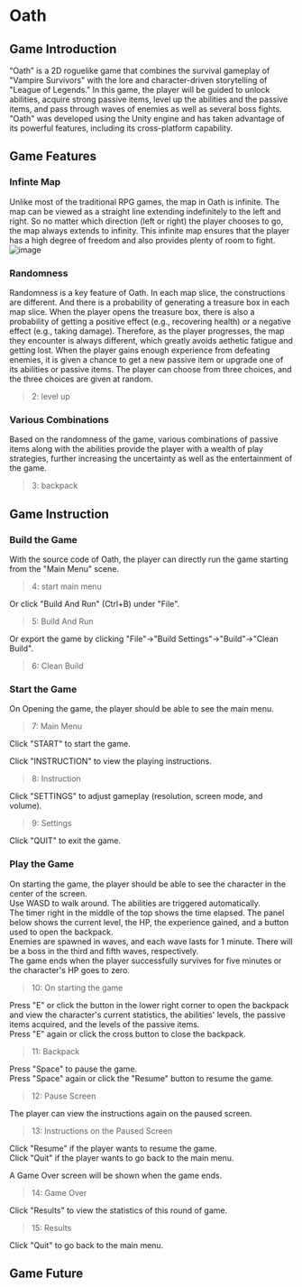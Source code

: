 # Oath

## Game Introduction
“Oath” is a 2D roguelike game that combines the survival gameplay of "Vampire Survivors" with the lore and character-driven storytelling of "League of Legends." In this game, the player will be guided to unlock abilities, acquire strong passive items, level up the abilities and the passive items, and pass through waves of enemies as well as several boss fights. "Oath" was developed using the Unity engine and has taken advantage of its powerful features, including its cross-platform capability.


## Game Features

### Infinte Map
Unlike most of the traditional RPG games, the map in Oath is infinite. The map can be viewed as a straight line extending indefinitely to the left and right. So no matter which direction (left or right) the player chooses to go, the map always extends to infinity. This infinite map ensures that the player has a high degree of freedom and also provides plenty of room to fight.
![image](https://github.com/xsy27/Oath/assets/99967861/d18bc05b-ad38-4e23-883b-e739b3e3fe1d)


### Randomness
Randomness is a key feature of Oath. In each map slice, the constructions are different. And there is a probability of generating a treasure box in each map slice. When the player opens the treasure box, there is also a probability of getting a positive effect (e.g., recovering health) or a negative effect (e.g., taking damage). Therefore, as the player progresses, the map they encounter is always different, which greatly avoids aethetic fatigue and getting lost. When the player gains enough experience from defeating enemies, it is given a chance to get a new passive item or upgrade one of its abilities or passive items. The player can choose from three choices, and the three choices are given at random.
> 2: level up

### Various Combinations
Based on the randomness of the game, various combinations of passive items along with the abilities provide the player with a wealth of play strategies, further increasing the uncertainty as well as the entertainment of the game.
> 3: backpack


## Game Instruction

### Build the Game
With the source code of Oath, the player can directly run the game starting from the "Main Menu" scene.
> 4: start main menu

Or click "Build And Run" (Ctrl+B) under "File".
> 5: Build And Run

Or export the game by clicking "File"->"Build Settings"->"Build"->"Clean Build".
> 6: Clean Build

### Start the Game
On Opening the game, the player should be able to see the main menu.
> 7: Main Menu

Click "START" to start the game.

Click "INSTRUCTION" to view the playing instructions.
> 8: Instruction

Click "SETTINGS" to adjust gameplay (resolution, screen mode, and volume).
> 9: Settings

Click "QUIT" to exit the game.

### Play the Game
On starting the game, the player should be able to see the character in the center of the screen. <br>
Use WASD to walk around. The abilities are triggered automatically. <br>
The timer right in the middle of the top shows the time elapsed. The panel below shows the current level, the HP, the experience gained, and a button used to open the backpack. <br>
Enemies are spawned in waves, and each wave lasts for 1 minute. There will be a boss in the third and fifth waves, respectively. <br>
The game ends when the player successfully survives for five minutes or the character's HP goes to zero.
> 10: On starting the game

Press "E" or click the button in the lower right corner to open the backpack and view the character's current statistics, the abilities' levels, the passive items acquired, and the levels of the passive items. <br>
Press "E" again or click the cross button to close the backpack.
> 11: Backpack

Press "Space" to pause the game. <br>
Press "Space" again or click the "Resume" button to resume the game.
> 12: Pause Screen

The player can view the instructions again on the paused screen.
> 13: Instructions on the Paused Screen

Click "Resume" if the player wants to resume the game. <br>
Click "Quit" if the player wants to go back to the main menu.

A Game Over screen will be shown when the game ends.
> 14: Game Over

Click "Results" to view the statistics of this round of game.
> 15: Results

Click "Quit" to go back to the main menu.

## Game Future
